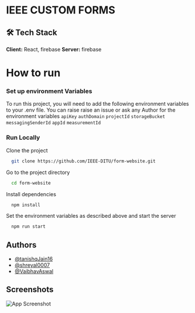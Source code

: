 
# IEEE CUSTOM FORMS

## 🛠 Tech Stack
**Client:** React, firebase
**Server:** firebase

# How to run
### Set up environment Variables
To run this project, you will need to add the following environment variables to your .env file. You can raise raise an issue or ask any Author for the environment variables
`apiKey`
`authDomain`
`projectId`
`storageBucket`
`messagingSenderId`
`appId`
`measurementId`
### Run Locally
Clone the project
```bash
  git clone https://github.com/IEEE-DITU/form-website.git
```
Go to the project directory
```bash
  cd form-website
```
Install dependencies
```bash
  npm install
```
Set the environment variables as described above and start the server
```bash
  npm run start
```
## Authors
- [@tanishqJain16](https://www.github.com/tanishqJain16)
- [@shreyal0007](https://www.github.com/shreyal0007)
- [@VaibhavAswal](https://www.github.com/VaibhavAswal)


## Screenshots
![App Screenshot](https://user-images.githubusercontent.com/90501372/211605657-1ee01bf6-63fa-4aa6-b450-f0fd3fdd062b.png)
